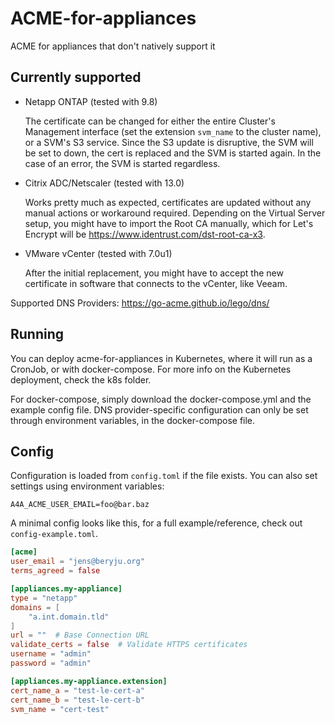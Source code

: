 # ACME-for-appliances

ACME for appliances that don't natively support it

## Currently supported

- Netapp ONTAP (tested with 9.8)

  The certificate can be changed for either the entire Cluster's Management interface (set the extension `svm_name` to the cluster name), or a SVM's S3 service. Since the S3 update is disruptive, the SVM will be set to down, the cert is replaced and the SVM is started again. In the case of an error, the SVM is started regardless.

- Citrix ADC/Netscaler (tested with 13.0)

  Works pretty much as expected, certificates are updated without any manual actions or workaround required.
  Depending on the Virtual Server setup, you might have to import the Root CA manually, which for Let's Encrypt will be https://www.identrust.com/dst-root-ca-x3.

- VMware vCenter (tested with 7.0u1)

  After the initial replacement, you might have to accept the new certificate in software that connects to the vCenter, like Veeam.

Supported DNS Providers: https://go-acme.github.io/lego/dns/

## Running

You can deploy acme-for-appliances in Kubernetes, where it will run as a CronJob, or with docker-compose. For more info on the Kubernetes deployment, check the k8s folder.

For docker-compose, simply download the docker-compose.yml and the example config file. DNS provider-specific configuration can only be set through environment variables, in the docker-compose file.

## Config

Configuration is loaded from `config.toml` if the file exists. You can also set settings using environment variables:

`A4A_ACME_USER_EMAIL=foo@bar.baz`

A minimal config looks like this, for a full example/reference, check out `config-example.toml`.

```toml
[acme]
user_email = "jens@beryju.org"
terms_agreed = false

[appliances.my-appliance]
type = "netapp"
domains = [
    "a.int.domain.tld"
]
url = ""  # Base Connection URL
validate_certs = false  # Validate HTTPS certificates
username = "admin"
password = "admin"

[appliances.my-appliance.extension]
cert_name_a = "test-le-cert-a"
cert_name_b = "test-le-cert-b"
svm_name = "cert-test"
```
